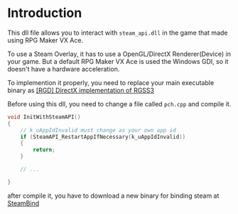 # Introduction
This dll file allows you to interact with ```steam_api.dll``` in the game that made using RPG Maker VX Ace.

To use a Steam Overlay, it has to use a OpenGL/DirectX Renderer(Device) in your game. 
But a default RPG Maker VX Ace is used the Windows GDI, so it doesn't have a hardware acceleration.

To implemention it properly, you need to replace your main executable binary as <a href="https://forums.rpgmakerweb.com/index.php?threads/rgd-directx-implementation-of-rgss3.95228/">[RGD] DirectX implementation of RGSS3</a>

Before using this dll, you need to change a file called ```pch.cpp``` and compile it.

```c++
void InitWithSteamAPI() 
{
	// k_uAppIdInvalid must change as your own app id
	if (SteamAPI_RestartAppIfNecessary(k_uAppIdInvalid))
	{
		return;
	}

	// ...

}

```

after compile it, you have to download a new binary for binding steam at <a href="https://github.com/biud436/SteamBind">SteamBind</a>